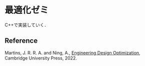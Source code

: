 # 最適化ゼミ

C++で実装していく．

## Reference 
Martins, J. R. R. A. and Ning, A., [Engineering Design Optimization](https://mdobook.github.io/), Cambridge University Press, 2022.